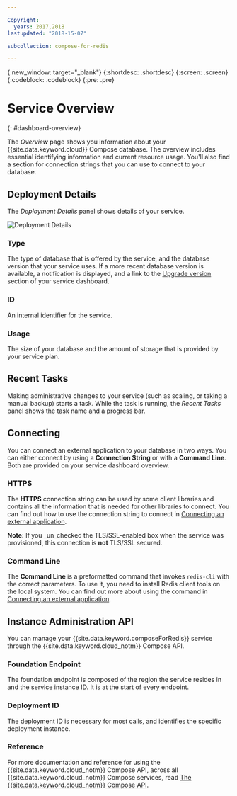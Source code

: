 ```yaml
---

Copyright:
  years: 2017,2018
lastupdated: "2018-15-07"

subcollection: compose-for-redis

---
```


{:new_window: target="_blank"}
{:shortdesc: .shortdesc}
{:screen: .screen}
{:codeblock: .codeblock}
{:pre: .pre}

# Service Overview
{: #dashboard-overview}

The _Overview_ page shows you information about your {{site.data.keyword.cloud}} Compose database. The overview includes essential identifying information and current resource usage. You'll also find a section for connection strings that you can use to connect to your database.

## Deployment Details

The _Deployment Details_ panel shows details of your service.

![Deployment Details](./images/redis-deployment-details.png "A view of the Deployment Details panel")

### Type

The type of database that is offered by the service, and the database version that your service uses. If a more recent database version is available, a notification is displayed, and a link to the [Upgrade version](/docs/services/ComposeForRedis?topic=compose-for-redis-dashboard-settings) section of your service dashboard.

### ID

An internal identifier for the service.

### Usage

The size of your database and the amount of storage that is provided by your service plan.

## Recent Tasks

Making administrative changes to your service (such as scaling, or taking a manual backup) starts a task. While the task is running, the _Recent Tasks_ panel shows the task name and a progress bar.

## Connecting

You can connect an external application to your database in two ways. You can either connect by using a **Connection String** or with a **Command Line**. Both are provided on your service dashboard overview.

### HTTPS

The **HTTPS** connection string can be used by some client libraries and contains all the information that is needed for other libraries to connect. You can find out how to use the connection string to connect in [Connecting an external application](/docs/services/ComposeForRedis?topic=compose-for-redis-external-app).

**Note:** If you _un_checked the TLS/SSL-enabled box when the service was provisioned, this connection is **not** TLS/SSL secured. 

### Command Line

The **Command Line** is a preformatted command that invokes `redis-cli` with the correct parameters. To use it, you need to install Redis client tools on the local system. You can find out more about using the command in [Connecting an external application](/docs/services/ComposeForRedis?topic=compose-for-redis-external-app).

## Instance Administration API

You can manage your {{site.data.keyword.composeForRedis}} service through the {{site.data.keyword.cloud_notm}} Compose API.

### Foundation Endpoint

The foundation endpoint is composed of the region the service resides in and the service instance ID. It is at the start of every endpoint.

### Deployment ID

The deployment ID is necessary for most calls, and identifies the specific deployment instance.

### Reference

For more documentation and reference for using the {{site.data.keyword.cloud_notm}} Compose API, across all {{site.data.keyword.cloud_notm}} Compose services, read [The {{site.data.keyword.cloud_notm}} Compose API](https://www.compose.com/articles/the-ibm-cloud-compose-api/).

